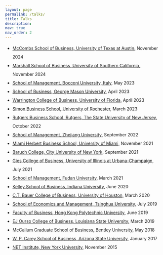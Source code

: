 ```yaml
---
layout: page
permalink: /talks/
title: Talks
description: 
nav: true
nav_order: 2
---
```



<ul style="list-style-type: disc; line-height: 2;">
  <li><a href="https://www.mccombs.utexas.edu/">McCombs School of Business, University of Texas at Austin,</a> November 2024</li>
  <li><a href="https://www.marshall.usc.edu/">Marshall School of Business, University of Southern California,</a> November 2024</li>
  <li><a href="https://www.unibocconi.it/en">School of Management, Bocconi University, Italy,</a> May 2023</li>
  <li><a href="https://business.gmu.edu/">School of Business, George Mason University,</a> April 2023</li>
  <li><a href="https://warrington.ufl.edu/">Warrington College of Business, University of Florida,</a> April 2023</li>
  <li><a href="https://www.simon.rochester.edu/">Simon Business School, University of Rochester,</a> March 2023</li>
  <li><a href="https://www.business.rutgers.edu/">Rutgers Business School, Rutgers, The State University of New Jersey,</a> October 2022</li>
  <li><a href="http://en.som.zju.edu.cn/">School of Management, Zhejiang University,</a> September 2022</li>
  <li><a href="https://herbert.miami.edu/">Miami Herbert Business School, University of Miami,</a> November 2021</li>
  <li><a href="https://zicklin.baruch.cuny.edu/">Baruch College, City University of New York,</a> September 2021</li>
  <li><a href="https://giesbusiness.illinois.edu/">Gies College of Business, University of Illinois at Urbana-Champaign,</a> July 2021</li>
  <li><a href="https://www.fdsm.fudan.edu.cn/">School of Management, Fudan University,</a> March 2021</li>
  <li><a href="https://kelley.iu.edu/">Kelley School of Business, Indiana University,</a> June 2020</li>
  <li><a href="https://www.bauer.uh.edu/">C.T. Bauer College of Business, University of Houston,</a> March 2020</li>
  <li><a href="https://www.sem.tsinghua.edu.cn/">School of Economics and Management, Tsinghua University,</a> July 2019</li>
  <li><a href="https://www.polyu.edu.hk/en/fb/">Faculty of Business, Hong Kong Polytechnic University,</a> June 2019</li>
  <li><a href="https://www.lsu.edu/business/">EJ Ourso College of Business, Louisiana State University,</a> March 2019</li>
  <li><a href="https://www.bentley.edu/graduate/mccallum-graduate-school-business">McCallum Graduate School of Business, Bentley University,</a> May 2018</li>
  <li><a href="https://wpcarey.asu.edu/">W. P. Carey School of Business, Arizona State University,</a> January 2017</li>
  <li><a href="http://netinst.org/">NET Institute, New York University,</a> November 2015</li>
</ul>